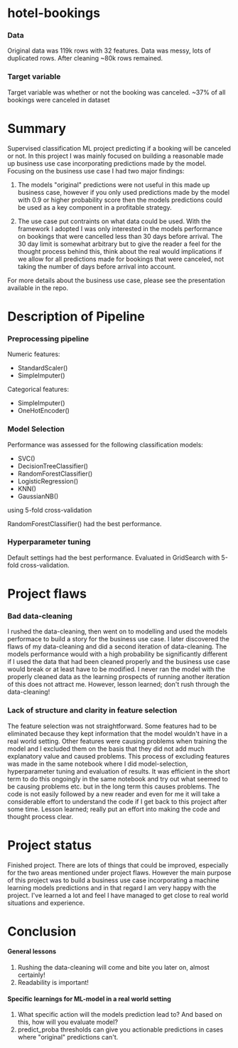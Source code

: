 # hotel-bookings

### Data 
Original data was 119k rows with 32 features. Data was messy, lots of duplicated rows. After cleaning ~80k rows remained. 

### Target variable
Target variable was whether or not the booking was canceled. ~37% of all bookings were canceled in dataset

# Summary
Supervised classification ML project predicting if a booking will be canceled or not. In this project I was mainly focused on building a reasonable made up business use case incorporating predictions made by the model. Focusing on the business use case I had two major findings:

1) The models "original" predictions were not useful in this made up business case, however if you only used predictions made by the model with 0.9 or higher probability score then the models predictions could be used as a key component in a profitable strategy. 

2) The use case put contraints on what data could be used. With the framework I adopted I was only interested in the models performance on bookings that were cancelled less than 30 days before arrival. The 30 day limit is somewhat arbitrary but to give the reader a feel for the thought process behind this, think about the real would implications if we allow for all predictions made for bookings that were canceled, not taking the number of days before arrival into account.

For more details about the business use case, please see the presentation available in the repo.

# Description of Pipeline

### Preprocessing pipeline

Numeric features: 
- StandardScaler()
- SimpleImputer()

Categorical features: 
- SimpleImputer()
- OneHotEncoder()

### Model Selection

Performance was assessed for the following classification models:
- SVC()
- DecisionTreeClassifier()
- RandomForestClassifier()
- LogisticRegression()
- KNN()
- GaussianNB()

using 5-fold cross-validation

RandomForestClassifier() had the best performance. 

### Hyperparameter tuning
Default settings had the best performance. Evaluated in GridSearch with 5-fold cross-validation.

# Project flaws
### Bad data-cleaning
I rushed the data-cleaning, then went on to modelling and used the models performace to build a story for the business use case. I later discovered the flaws of my data-cleaning and did a second iteration of data-cleaning. The models performance would with a high probability be significantly different if I used the data that had been cleaned properly and the business use case would break or at least have to be modified. I never ran the model with the properly cleaned data as the learning prospects of running another iteration of this does not attract me. However, lesson learned; don't rush through the data-cleaning!

### Lack of structure and clarity in feature selection
The feature selection was not straightforward. Some features had to be eliminated because they kept information that the model wouldn't have in a real world setting. Other features were causing problems when training the model and I excluded them on the basis that they did not add much explanatory value and caused problems. This process of excluding features was made in the same notebook where I did model-selection, hyperparameter tuning and evaluation of results. It was efficient in the short term to do this ongoingly in the same notebook and try out what seemed to be causing problems etc. but in the long term this causes problems. The code is not easily followed by a new reader and even for me it will take a considerable effort to understand the code if I get back to this project after some time. Lesson learned; really put an effort into making the code and thought process clear. 

# Project status
Finished project. There are lots of things that could be improved, especially for the two areas mentioned under project flaws. However the main purpose of this project was to build a business use case incorporating a machine learning models predictions and in that regard I am very happy with the project. I've learned a lot and feel I have managed to get close to real world situations and experience. 

# Conclusion
#### General lessons
1) Rushing the data-cleaning will come and bite you later on, almost certainly!
2) Readability is important!

#### Specific learnings for ML-model in a real world setting
1) What specific action will the models prediction lead to? And based on this, how will you evaluate model? 
2) predict_proba thresholds can give you actionable predictions in cases where "original" predictions can't.


